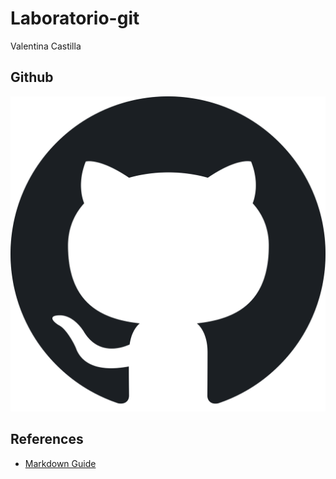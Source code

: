 # Laboratorio-git
Valentina Castilla

## Github

![Github logo](/images/github-logo.png)

## References

- [Markdown Guide](https://www.markdownguide.org/cheat-sheet/)